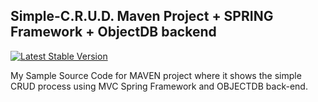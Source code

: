 ## Simple-C.R.U.D. Maven Project + SPRING Framework + ObjectDB backend

[![Latest Stable Version](https://poser.pugx.org/phpunit/phpunit/version)](https://packagist.org/packages/phpunit/phpunit)


My Sample Source Code for MAVEN project where it shows the simple CRUD process using MVC Spring Framework and OBJECTDB back-end.
